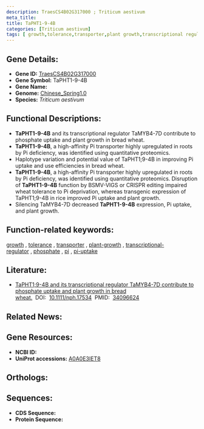```yaml
---
description: TraesCS4B02G317000 ; Triticum aestivum
meta_title:
title: TaPHT1-9-4B
categories: [Triticum aestivum]
tags: [ growth,tolerance,transporter,plant growth,transcriptional regulator,phosphate,pi,pi uptake ]
---
```


## Gene Details:
- **Gene ID:**	[TraesCS4B02G317000](https://ensembl.gramene.org/Triticum_aestivum/Gene/Summary?g=TraesCS4B02G317000)
- **Gene Symbol:** TaPHT1-9-4B
- **Gene Name:** 
- **Genome:** [Chinese_Spring1.0](https://ensembl.gramene.org/Triticum_aestivum/Info/Index)
- **Species:** *Triticum aestivum*

## Functional Descriptions:
   - **TaPHT1-9-4B** and its transcriptional regulator TaMYB4-7D contribute to phosphate uptake and plant growth in bread wheat.
   - **TaPHT1-9-4B**, a high-affinity Pi transporter highly upregulated in roots by Pi deficiency, was identified using quantitative proteomics.
   - Haplotype variation and potential value of TaPHT1;9-4B in improving Pi uptake and use efficiencies in bread wheat.
   - **TaPHT1-9-4B**, a high-affinity Pi transporter highly upregulated in roots by Pi deficiency, was identified using quantitative proteomics. Disruption of **TaPHT1-9-4B** function by BSMV-VIGS or CRISPR editing impaired wheat tolerance to Pi deprivation, whereas transgenic expression of TaPHT1;9-4B in rice improved Pi uptake and plant growth.
   - Silencing TaMYB4-7D decreased **TaPHT1-9-4B** expression, Pi uptake, and plant growth.

## Function-related keywords:
[growth](/tags/growth/)&nbsp;,&nbsp;[tolerance](/tags/tolerance/)&nbsp;,&nbsp;[transporter](/tags/transporter/)&nbsp;,&nbsp;[plant-growth](/tags/plant-growth/)&nbsp;,&nbsp;[transcriptional-regulator](/tags/transcriptional-regulator/)&nbsp;,&nbsp;[phosphate](/tags/phosphate/)&nbsp;,&nbsp;[pi](/tags/pi/)&nbsp;,&nbsp;[pi-uptake](/tags/pi-uptake/)

## Literature:
   - [TaPHT1;9-4B and its transcriptional regulator TaMYB4-7D contribute to phosphate uptake and plant growth in bread wheat.]( https://nph.onlinelibrary.wiley.com/doi/10.1111/nph.17534)&nbsp;&nbsp;DOI:&nbsp;&nbsp;[10.1111/nph.17534](https://nph.onlinelibrary.wiley.com/doi/10.1111/nph.17534)&nbsp;&nbsp;PMID:&nbsp;&nbsp;[34096624](https://pubmed.ncbi.nlm.nih.gov/34096624/)

## Related News:

## Gene Resources:
- **NCBI ID:**  [](https://www.ncbi.nlm.nih.gov/gene/?term=)
- **UniProt accessions:** [A0A0E3IET8](https://www.uniprot.org/uniprotkb/A0A0E3IET8/entry)

## Orthologs:

## Sequences:
- **CDS Sequence:**
- **Protein Sequence:**
